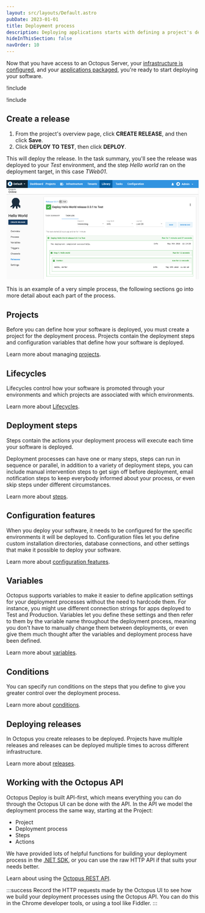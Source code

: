 ```yaml
---
layout: src/layouts/Default.astro
pubDate: 2023-01-01
title: Deployment process
description: Deploying applications starts with defining a project's deployment process.
hideInThisSection: false
navOrder: 10
---
```


Now that you have access to an Octopus Server, your [infrastructure is configured](/docs/infrastructure/), and your [applications packaged](/docs/packaging-applications/), you're ready to start deploying your software.

!include <deployment-process>

!include <hello-world-deployment-process>

## Create a release

1. From the project's overview page, click **CREATE RELEASE**, and then click **Save**.
1. Click **DEPLOY TO TEST**, then click **DEPLOY**.

This will deploy the release. In the task summary, you'll see the release was deployed to your *Test* environment, and the step *Hello world* ran on the deployment target, in this case *TWeb01*.

![Hello world task summary](images/hello-world.png "width=500")

This is an example of a very simple process, the following sections go into more detail about each part of the process.

## Projects

Before you can define how your software is deployed, you must create a project for the deployment process. Projects contain the deployment steps and configuration variables that define how your software is deployed.

Learn more about managing [projects](/docs/projects/).

## Lifecycles

Lifecycles control how your software is promoted through your environments and which projects are associated with which environments.

Learn more about [Lifecycles](/docs/releases/lifecycles/).

## Deployment steps

Steps contain the actions your deployment process will execute each time your software is deployed.

Deployment processes can have one or many steps, steps can run in sequence or parallel, in addition to a variety of deployment steps, you can include manual intervention steps to get sign off before deployment, email notification steps to keep everybody informed about your process, or even skip steps under different circumstances.

Learn more about [steps](/docs/projects/steps/).

## Configuration features

When you deploy your software, it needs to be configured for the specific environments it will be deployed to. Configuration files let you define custom installation directories, database connections, and other settings that make it possible to deploy your software.

Learn more about [configuration features](/docs/projects/steps/configuration-features/).

## Variables

Octopus supports variables to make it easier to define application settings for your deployment processes without the need to hardcode them. For instance, you might use different connection strings for apps deployed to Test and Production. Variables let you define these settings and then refer to them by the variable name throughout the deployment process, meaning you don't have to manually change them between deployments, or even give them much thought after the variables and deployment process have been defined.

Learn more about [variables](/docs/projects/variables/).

## Conditions

You can specify run conditions on the steps that you define to give you greater control over the deployment process.

Learn more about [conditions](/docs/projects/steps/conditions/).

## Deploying releases

In Octopus you create releases to be deployed. Projects have multiple releases and releases can be deployed multiple times to across different infrastructure.

Learn more about [releases](/docs/releases/).

## Working with the Octopus API

Octopus Deploy is built API-first, which means everything you can do through the Octopus UI can be done with the API. In the API we model the deployment process the same way, starting at the Project:

- Project
- Deployment process
- Steps
- Actions

We have provided lots of helpful functions for building your deployment process in the [.NET SDK](/docs/octopus-rest-api/octopus.client/), or you can use the raw HTTP API if that suits your needs better.

Learn about using the [Octopus REST API](/docs/octopus-rest-api/).

:::success
Record the HTTP requests made by the Octopus UI to see how we build your deployment processes using the Octopus API. You can do this in the Chrome developer tools, or using a tool like Fiddler.
:::
